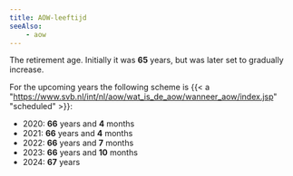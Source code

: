 ```yaml
---
title: AOW-leeftijd
seeAlso:
    - aow
---
```


The retirement age. Initially it was **65** years, but was later set to gradually increase.

<!--more-->

For the upcoming years the following scheme is {{< a "https://www.svb.nl/int/nl/aow/wat_is_de_aow/wanneer_aow/index.jsp" "scheduled" >}}:

* 2020: **66** years and **4** months
* 2021: **66** years and **4** months
* 2022: **66** years and **7** months
* 2023: **66** years and **10** months
* 2024: **67** years
